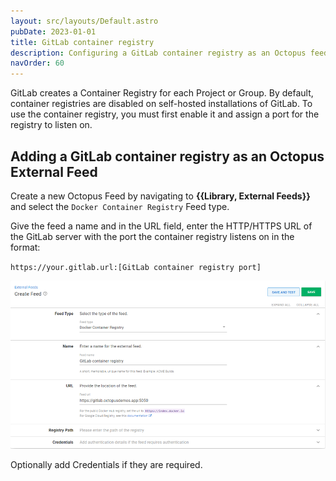 ```yaml
---
layout: src/layouts/Default.astro
pubDate: 2023-01-01
title: GitLab container registry
description: Configuring a GitLab container registry as an Octopus feed.
navOrder: 60
---
```

GitLab creates a Container Registry for each Project or Group.  By default, container registries are disabled on self-hosted installations of GitLab.  To use the container registry, you must first enable it and assign a port for the registry to listen on.

## Adding a GitLab container registry as an Octopus External Feed
Create a new Octopus Feed by navigating to **{{Library, External Feeds}}** and select the `Docker Container Registry` Feed type. 

Give the feed a name and in the URL field, enter the HTTP/HTTPS URL of the GitLab server with the port the container registry listens on in the format:

`https://your.gitlab.url:[GitLab container registry port]`

![GitLab NuGet Feed](images/gitlab-container-feed.png)

Optionally add Credentials if they are required.